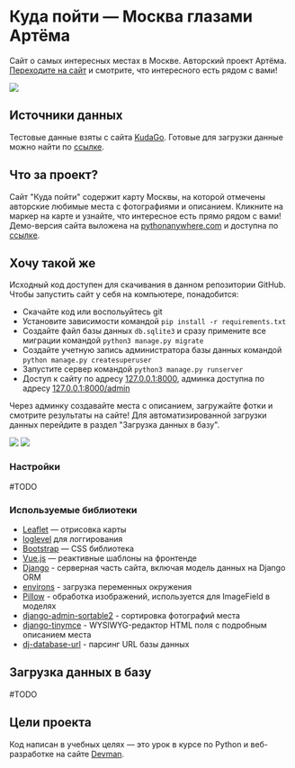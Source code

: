 # Куда пойти — Москва глазами Артёма

Cайт о самых интересных местах в Москве. Авторский проект Артёма. [Переходите на сайт](https://github.com/Yulia51188/where_to_go/edit/master/static/README.md) и смотрите, что интересного есть рядом с вами!

![](https://i.imgur.com/AOatQhR.jpg)

## Источники данных

Тестовые данные взяты с сайта [KudaGo](https://kudago.com). Готовые для загрузки данные можно найти по [ссылке](https://github.com/devmanorg/where-to-go-places).

## Что за проект?

Сайт "Куда пойти" содержит карту Москвы, на которой отмечены авторские любимые места с фотографиями и описанием. Кликните на маркер на карте и узнайте, что интересное есть прямо рядом с вами! Демо-версия сайта выложена на [pythonanywhere.com](https://www.pythonanywhere.com/) и доступна по [ссылке]().

## Хочу такой же

Исходный код доступен для скачивания в данном репозитории GitHub. Чтобы запустить сайт у себя на компьютере, понадобится:

- Скачайте код или воспольуйтесь git
- Установите зависимости командой `pip install -r requirements.txt`
- Создайте файл базы данных `db.sqlite3` и сразу примените все миграции командой `python3 manage.py migrate`
- Создайте учетную запись администратора базы данных командой `python manage.py createsuperuser`
- Запустите сервер командой `python3 manage.py runserver`
- Доступ к сайту по адресу [127.0.0.1:8000](http://127.0.0.1:8000/), админка доступна по адресу [127.0.0.1:8000/admin](http://127.0.0.1:8000/admin/)

Через админку создавайте места с описанием, загружайте фотки и смотрите результаты на сайте! Для автоматизированной загрузки данных перейдите в раздел "Загрузка данных в базу".

![](https://i.imgur.com/Q4UBeLr.png)
![](https://i.imgur.com/KuL8LWx.png)

### Настройки

#TODO

### Используемые библиотеки

* [Leaflet](https://leafletjs.com/) — отрисовка карты
* [loglevel](https://www.npmjs.com/package/loglevel) для логгирования
* [Bootstrap](https://getbootstrap.com/) — CSS библиотека
* [Vue.js](https://ru.vuejs.org/) — реактивные шаблоны на фронтенде
* [Django](https://www.djangoproject.com/start/) - серверная часть сайта, включая модель данных на Django ORM
* [environs](https://pypi.org/project/environs/) - загрузка переменных окружения
* [Pillow](https://pypi.org/project/Pillow/) - обработка изображений, используется для ImageField в моделях
* [django-admin-sortable2](https://django-admin-sortable2.readthedocs.io/en/latest/) - сортировка фотографий места
* [django-tinymce](https://github.com/jazzband/django-tinymce) - WYSIWYG-редактор HTML поля с подробным описанием места
* [dj-database-url](https://pypi.org/project/dj-database-url/) - парсинг URL базы данных

## Загрузка данных в базу

#TODO

## Цели проекта

Код написан в учебных целях — это урок в курсе по Python и веб-разработке на сайте [Devman](https://dvmn.org).



